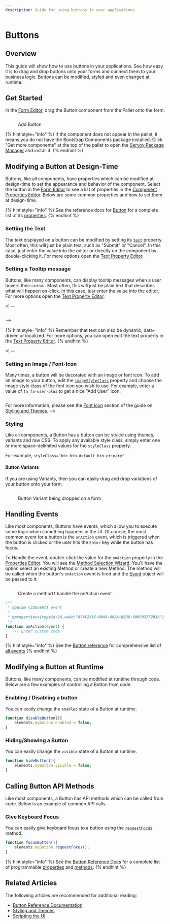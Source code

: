 ```yaml
---
description: Guide for using buttons in your applications
---
```


# Buttons

## Overview

This guide will show how to use buttons in your applications. See how easy it is to drag and drop buttons onto your forms and connect them to your business logic. Buttons can be modified, styled and even changed at runtime.

## Get Started

In the [Form Editor](../../../../../reference/readme\_servoycore/page-3/object-editors/form-editor.md), drag the Button component from the Pallet onto the form.

<figure><img src="../../../../images/exampleButton - Add Button (1).gif" alt=""><figcaption><p>Add Button</p></figcaption></figure>

{% hint style="info" %}
If the component does not appear in the pallet, it means you do not have the Bootstrap Components package installed. Click "Get more components" at the top of the pallet to open the [Servoy Package Manager](../../../../../reference/readme\_servoycore/page-3/package-manager.md) and install it.
{% endhint %}

## Modifying a Button at Design-Time

Buttons, like all components, have properties which can be modified at design-time to set the appearance and behavior of the component. Select the button in the [Form Editor](../../../../../reference/readme\_servoycore/page-3/object-editors/form-editor.md) to see a list of properties in the [Component Properties Editor](../../../../../reference/readme\_servoycore/page-3/object-editors/component-properties-editor.md). Below are some common properties and how to set them at design-time.

{% hint style="info" %}
See the reference docs for [Button](../../../../../reference/readme\_servoyextensions/ui-components/buttons-and-text/button.md) for a complete list of its [properties](../../../../../reference/readme\_servoyextensions/ui-components/buttons-and-text/button.md#properties-summary).
{% endhint %}

### Setting the Text

The text displayed on a button can be modified by setting its [`text`](../../../../../reference/readme\_servoyextensions/ui-components/buttons-and-text/button.md#text) property. Most often, this will just be plain text, such as "Submit" or "Cancel". In this case, just enter the value into the editor or directly on the component by double-clicking it. For more options open the [Text Property Editor](../../../../../reference/readme\_servoycore/page-3/object-editors/text-property-editor.md).

### Setting a Tooltip message

Buttons, like many components, can display tooltip messages when a user hovers their cursor. Most often, this will just be plain text that describes what will happen on-click. In this case, just enter the value into the editor. For more options open the [Text Property Editor](../../../../../reference/readme\_servoycore/page-3/object-editors/text-property-editor.md).

<! -- <figure><img src="../../../../images/exampleButton - tooltipText.gif" alt=""><figcaption></figcaption></figure> -->

{% hint style="info" %}
Remember that text can also be dynamic, data-driven or localized. For more options, you can open edit the text property in the [Text Property Editor](../../../../../reference/readme\_servoycore/page-3/object-editors/text-property-editor.md).
{% endhint %}

<! --
### Setting an Image / Font-Icon

Many times, a button will be decorated with an image or font icon. To add an image to your button, edit the [`imageStyleClass`](../../../../../reference/readme\_servoyextensions/ui-components/buttons-and-text/button.md#imagestyleclass) property and choose the image style class of the font icon you wish to use. For example, enter a value of `fa fa-user-plus` to get a nice "Add User" icon.

<figure><img src="../../../../images/exampleButton - imageStyleClass.PNG" alt=""><figcaption></figcaption></figure>

For more information, please see the [Font Icon](../../styling-and-themes/font-icons.md) section of the guide on [Styling and Themes](../../styling-and-themes/).
-->

### Styling

Like all components, a Button has a button can be styled using themes, variants and raw CSS. To apply any available style class, simply enter one or more space-delimited values for the `styleClass` property.

<img src="../../../../images/image.png" alt="" data-size="original">For example, `styleClass="btn btn-default btn-primary"`

#### Button Variants

If you are using Variants, then you can easily drag and drop variations of your button onto your form.

<figure><img src="../../../../images/exampleButton - Variant.gif" alt=""><figcaption><p>Button Variant being dropped on a form</p></figcaption></figure>

## Handling Events

Like most components, Buttons have events, which allow you to execute some logic when something happens in the UI. Of course, the most common event for a button is the `onAction` event, which is triggered when the button is clicked or the user hits the `Enter` key while the button has focus.

To Handle the event, double-click the value for the `onAction` property in the [Properties Editor](../../../../../reference/readme\_servoycore/page-3/object-editors/component-properties-editor.md). You will see the [Method Selection Wizard](../../../../../reference/readme\_servoycore/page-3/object-editors/method-selection-wizard.md). You'll have the option select an existing Method or create a new Method. The method will be called when the button's `onAction` event is fired and the [Event](../../../../../reference/readme\_servoycore/dev-api/application/jsevent.md) object will be passed to it.

<figure><img src="../../../../images/exampleButton - onAction (1).gif" alt=""><figcaption><p>Create a method t handle the onAction event</p></figcaption></figure>

```javascript
/**
 * @param {JSEvent} event
 *
 * @properties={typeid:24,uuid:"A74C281C-00AA-46AA-BB38-500C937F2D1A"}
 */
function onAction(event) {
	// Enter custom code
}
```

{% hint style="info" %}
See the [Button reference](../../../../../reference/readme\_servoyextensions/ui-components/buttons-and-text/button.md) for comprehensive list of [all events](../../../../../reference/readme\_servoyextensions/ui-components/buttons-and-text/button.md#events-summary)
{% endhint %}

## Modifying a Button at Runtime

Buttons, like many components, can be modified at runtime through code. Below are a few examples of controlling a Button from code.

### Enabling / Disabling a button

You can easily change the `enabled` state of a Button at runtime.

```javascript
function disableButton(){
	elements.myButton.enabled = false;
}
```

### Hiding/Showing a Button

You can easily change the `visible` state of a Button at runtime.

```javascript
function hideButton(){
	elements.myButton.visible = false;
}
```

## Calling Button API Methods

Like most components, a Button has API methods which can be called from code. Below is an example of common API calls.

### Give Keyboard Focus

You can easily give keyboard focus to a button using the [`requestFocus`](../../../../../reference/readme\_servoyextensions/ui-components/buttons-and-text/button.md#requestfocus) method.

```javascript
function focusButton(){
	elements.myButton.requestFocus();
}
```

{% hint style="info" %}
See the [Button Reference Docs](../../../../../reference/readme\_servoyextensions/ui-components/buttons-and-text/button.md) for a complete list of programmable [properties](../../../../../reference/readme\_servoyextensions/ui-components/buttons-and-text/button.md#properties-summary) and [methods](../../../../../reference/readme\_servoyextensions/ui-components/buttons-and-text/button.md#methods-summary).
{% endhint %}

## Related Articles

The following articles are recommended for additional reading:

* [Button Reference Documentation](../../../../../reference/readme\_servoyextensions/ui-components/buttons-and-text/button.md)
* [Styling and Themes](../../styling-and-themes/)
* [Scripting the UI](../../../programming-guide/scripting-the-ui/)
